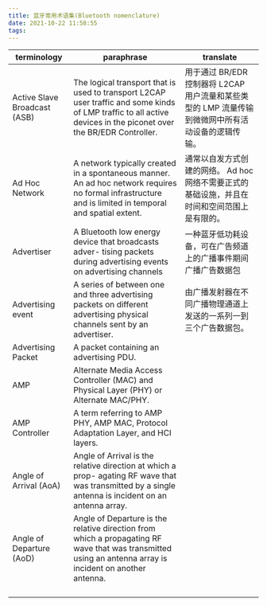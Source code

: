 ```yaml
---
title: 蓝牙常用术语集(Bluetooth nomenclature)
date: 2021-10-22 11:58:55
tags:
---
```


| terminology | paraphrase | translate |
|---|---|---|
| Active Slave Broadcast (ASB) | The logical transport that is used to transport L2CAP user traffic and some kinds of LMP traffic to all active devices in the piconet over the BR/EDR Controller. | 用于通过 BR/EDR 控制器将 L2CAP 用户流量和某些类型的 LMP 流量传输到微微网中所有活动设备的逻辑传输。 |
| Ad Hoc Network | A network typically created in a spontaneous manner. An ad hoc network requires no formal infrastructure and is limited in temporal and spatial extent. | 通常以自发方式创建的网络。 Ad hoc 网络不需要正式的基础设施，并且在时间和空间范围上是有限的。 |
| Advertiser | A Bluetooth low energy device that broadcasts adver- tising packets during advertising events on advertising channels | 一种蓝牙低功耗设备，可在广告频道上的广播事件期间广播广告数据包 |
| Advertising event | A series of between one and three advertising packets on different advertising physical channels sent by an advertiser. | 由广播发射器在不同广播物理通道上发送的一系列一到三个广告数据包。 |
| Advertising Packet | A packet containing an advertising PDU. |  |
| AMP | Alternate Media Access Controller (MAC) and Physical Layer (PHY) or Alternate MAC/PHY. |  |
| AMP Controller | A term referring to AMP PHY, AMP MAC, Protocol Adaptation Layer, and HCI layers. |  |
| Angle of Arrival (AoA) | Angle of Arrival is the relative direction at which a prop- agating RF wave that was transmitted by a single antenna is incident on an antenna array. |  |
| Angle of Departure (AoD) | Angle of Departure is the relative direction from which a propagating RF wave that was transmitted using an antenna array is incident on another antenna. |  |
|  |  |  |
|  |  |  |
|  |  |  |
|  |  |  |
